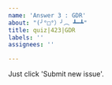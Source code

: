 ```yaml
---
name: 'Answer 3 : GDR'
about: "(╯°□°）╯︵ ┻━┻"
title: quiz|423|GDR
labels: ''
assignees: ''

---
```


Just click 'Submit new issue'.
